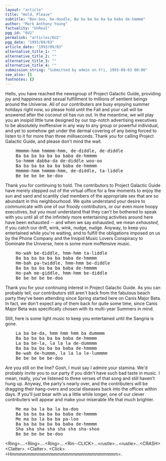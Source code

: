 ```yaml
---
layout: "article"
title: "Hold, Please"
subtitle: "Boo-boo, be-doodle, Ba ba ba ba ba ba baba de-hmmmm"
author: "Mark Anthony Young"
factuality: "UnReal"
pgg_id: "6U2"
permalink: "articles/6U2"
pgg_date: "1993/09/03"
article_date: "1993/09/03"
alternative_title_1: ""
alternative_title_2: ""
alternative_title_3: ""
alternative_title_4: ""
submission_string: "Submitted by admin on Fri, 1993-09-03 00:00"
see_also: []
footnotes: {}
---
```

<div>
<p>Hello, you have reached the newsgroup of Project Galactic Guide, providing joy and happiness and sexual fulfillment to millions of sentient beings around the Universe. All of our contributers are busy enjoying summer holidays right now, so please hold until the Fall and your call will be answered after the coconut oil has run out. In the meantime, we will play you an insipid little tune designed by our top-notch advertising executives to be absolutely inoffensive in any way to any group or powerful individual, and yet to somehow get under the dermal covering of any being forced to listen to it for more than three milliseconds. Thank you for calling Project Galactic Guide, and please don't mind the wait.</p>
<pre>
    Hmmmm-hmm hmmmm-hmm, de-diddle, de-diddle
    Ba ba ba ba ba ba baba de-hmmmm
    So-hmmm dabba-da de-diddle woo-oo
    Ba ba ba ba ba ba baba de-hmmmm
    Hmmmm-hmm hmmmm-hmm, de-diddle, ta-liddle
    Be be be be be-doo
</pre>
<p>Thank you for continuing to hold. The contributors to Project Galactic Guide have merely stepped out of the virtual office for a few moments to enjoy the sun and sand and scantily clad members of the appropriate sex that are so abundant in this neighbourhood. We quite understand your desire to communicate with one of our froody contributors, or our even more hoopy executives, but you must understand that they can't be bothered to speak with you until all of the infinitely more entertaining activities around here have been exhausted -- and when we say exhausted, we mean <em>exhausted</em>, if you catch our drift, wink, wink, nudge, nudge. Anyway, to keep you entertained while you're waiting, and to fulfill the obligations imposed on us by the Phone Company and the Insipid Music Lovers Conspiracy to Dominate the Universe, here is some more inoffensive music.</p>
<pre>
    Ho-wah be-diddle, hmm-hmm ta-liddle
    Ba ba ba ba ba ba baba de-hmmmm
    Hm-bah pa-twiddle, hmm-hmm be-diddle
    Ba ba ba ba ba ba baba de-hmmmm
    Ho-pah me-giddle, hmm-hmm be-diddle
    Be be be be be-doo
</pre>
<p>Thank you for your continuing interest in Project Galactic Guide. As you can probably tell, our contributors still aren't back from the fabulous beach party they've been attending since Spring started here on Canis Major Beta. In fact, we don't expect any of them back for quite some time, since Canis Major Beta was specifically chosen with its multi-year Summers in mind.</p>
<p>Still, here is some light music to keep you entertained until the Sangria is gone.</p>
<pre>
    La ba be-da, hmm hmm hmm ba dummmm
    Ba ba ba ba ba ba baba de-hmmmm
    La ba be-la, la la la de-dummmm
    Ba ba ba ba ba ba baba de-hmmmm
    Be-wah de-hummm, la la la le-lummmm
    Be be be be be-doo
</pre>
<p>Are you still on the line? Gosh, I must say I admire your stamina. We'd probably invite you to our party if you didn't have such bad taste in music. I mean, really, you've listened to three verses of that song and still haven't hung up. Anyway, the party's nearly over, and the contributers will be dragging their hang-overs and social diseases back into the offices within days. If you'll just bear with us a little while longer, one of our clever contributers will appear and make your miserable life that much brighter.</p>
<pre>
    Me ma ba la ba la ba-doo
    Ba ba ba ba ba ba baba de-hmmmm
    Me ma ba la ba ba pa-loo
    Ba ba ba ba ba ba baba de-hmmmm
    Sha sha sha sha sha sha sha-shoo
    Be be be be be-doo
</pre>
<p>&lt;Ring&gt;....&lt;Ring&gt;....&lt;Ring&gt;....&lt;Rin--CLICK&gt;...&lt;rustle&gt;...&lt;rustle&gt;...&lt;CRASH&gt; &lt;Clatter&gt;. &lt;Clatter&gt;. &lt;Click&gt;. &lt;Hmmmmmmmmmmmmmmmmmmmmmmmmmmmm&gt;. <!--Amazon_CLS_IM_END--></p>
</div>

